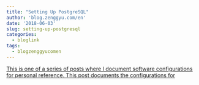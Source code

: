 ```yaml
---
title: "Setting Up PostgreSQL"
author: 'blog.zenggyu.com/en'
date: '2018-06-03'
slug: setting-up-postgresql
categories:
  - bloglink
tags:
  - blogzenggyucomen
---
```


[This is one of a series of posts where I document software configurations for personal reference. This post documents the configurations for<i class="fas fa-external-link-alt"></i>](https://blog.zenggyu.com/en/post/2018-06-03/setting-up-postgresql/)


